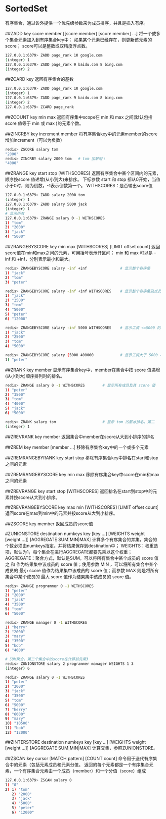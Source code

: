 # SortedSet
有序集合，通过诶外提供一个优先级参数来为成员排序，并且是插入有序。

##ZADD key score member [[score member] [score member] ...]
将一个或多个集合元素加入到有序集合key中；
如果某个元素已经存在，则更新该元素的score；
score可以是整数或双精度浮点数。

```sh
127.0.0.1:6379> ZADD page_rank 10 google.com
(integer) 1
127.0.0.1:6379> ZADD page_rank 9 baidu.com 8 bing.com
(integer) 2
```

##ZCARD key
返回有序集合的基数

```sh
127.0.0.1:6379> ZADD page_rank 10 google.com
(integer) 1
127.0.0.1:6379> ZADD page_rank 9 baidu.com 8 bing.com
(integer) 2
127.0.0.1:6379> ZCARD page_rank
```

##ZCOUNT key min max
返回有序集中scope在 min 和 max 之间(默认包括 score 值等于 min 或 max )的元素个数。

##ZINCRBY key increment member
将有序集合key中的元素member的score增加increment（可以为负数）

```sh
redis> ZSCORE salary tom
"2000"
redis> ZINCRBY salary 2000 tom   # tom 加薪啦！
"4000"
```

##ZRANGE key start stop [WITHSCORES]
返回有序集合中某个区间内的元素，顺序按score 值递增(从小到大)来排序。
下标参数 start 和 stop 都从0开始，当值小于0时，则为倒数，-1表示倒数第一个。
WITHSCORES：是否输出score值

```sh
127.0.0.1:6379> ZADD salary 2000 tom
(integer) 1
127.0.0.1:6379> ZADD salary 5000 jack
(integer) 1
# 显示所有
127.0.0.1:6379> ZRANGE salary 0 -1 WITHSCORES
1) "tom"
2) "2000"
3) "jack"
4) "5000"
```

##ZRANGEBYSCORE key min max [WITHSCORES] [LIMIT offset count]
返回score值在min和max之间的元素，可用括号表示开区间；
min 和 max 可以是 -inf 和 +inf，分别表示最小和最大。

```sh
redis> ZRANGEBYSCORE salary -inf +inf               # 显示整个有序集
1) "jack"
2) "tom"
3) "peter"

redis> ZRANGEBYSCORE salary -inf +inf WITHSCORES    # 显示整个有序集及成员的 score 值
1) "jack"
2) "2500"
3) "tom"
4) "5000"
5) "peter"
6) "12000"

redis> ZRANGEBYSCORE salary -inf 5000 WITHSCORES    # 显示工资 <=5000 的所有成员
1) "jack"
2) "2500"
3) "tom"
4) "5000"

redis> ZRANGEBYSCORE salary (5000 400000            # 显示工资大于 5000 小于等于 400000 的成员
1) "peter"
```

##ZRANK key member
显示有序集合key中，member在集合中按 score 值递增(从小到大)顺序排列时的排名。

```sh
redis> ZRANGE salary 0 -1 WITHSCORES        # 显示所有成员及其 score 值
1) "peter"
2) "3500"
3) "tom"
4) "4000"
5) "jack"
6) "5000"

redis> ZRANK salary tom                     # 显示 tom 的薪水排名，第二
(integer) 1
```

##ZREVRANK key member
返回集合中member在score从大到小排序的排名

##ZREM key member [member ...]
移除有序集合key中的一个或多个元素

##ZREMRANGEBYRANK key start stop
移除有序集合key中排名在start和stop之间的元素

##ZREMRANGEBYSCORE key min max
移除有序集合key中score在min和max之间的元素

##ZREVRANGE key start stop [WITHSCORES]
返回排名在start到stop中的元素并按score从大到小排序。

##ZREVRANGEBYSCORE key max min [WITHSCORES] [LIMIT offset count]
返回score在max到min中的元素并按score从大到小排序。

##ZSCORE key member
返回成员的score值

#ZUNIONSTORE destination numkeys key [key ...] [WEIGHTS weight [weight ...]] [AGGREGATE SUM|MIN|MAX]
计算多个有序集合的并集，集合的个数必须由numkeys指定，并将结果保存到destination中；
WEIGHTS：权重选项，默认为1，每个集合在进行AGGREGATE都要先乘以这个权重；
AGGREGATE：聚合方式，默认是SUM，可以将所有集合中某个成员的 score 值之 和 作为结果集中该成员的 score 值；使用参数 MIN ，可以将所有集合中某个成员的 最小 score 值作为结果集中该成员的 score 值；而参数 MAX 则是将所有集合中某个成员的 最大 score 值作为结果集中该成员的 score 值。

```sh
redis> ZRANGE programmer 0 -1 WITHSCORES
1) "peter"
2) "2000"
3) "jack"
4) "3500"
5) "tom"
6) "5000"

redis> ZRANGE manager 0 -1 WITHSCORES
1) "herry"
2) "2000"
3) "mary"
4) "3500"
5) "bob"
6) "4000"

# SUM聚合，第二个集合中的score在计算前先乘3
redis> ZUNIONSTORE salary 2 programmer manager WEIGHTS 1 3  
(integer) 6

redis> ZRANGE salary 0 -1 WITHSCORES
1) "peter"
2) "2000"
3) "jack"
4) "3500"
5) "tom"
6) "5000"
7) "herry"
8) "6000"
9) "mary"
10) "10500"
11) "bob"
12) "12000"
```

##ZINTERSTORE destination numkeys key [key ...] [WEIGHTS weight [weight ...]] [AGGREGATE SUM|MIN|MAX]
计算交集，参照ZUNIONSTORE。

##ZSCAN key cursor [MATCH pattern] [COUNT count]
命令用于迭代有序集合中的元素（包括元素成员和元素分值。
返回的每个元素都是一个有序集合元素，一个有序集合元素由一个成员（member）和一个分值（score）组成

```sh
127.0.0.1:6379> ZSCAN salary 0
1) "0"
2) 1) "tom"
   2) "2000"
   3) "jack"
   4) "5000"
   5) "peter"
   6) "12000"
```

